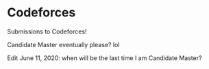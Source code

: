 # Codeforces
Submissions to Codeforces!

Candidate Master eventually please? lol

Edit June 11, 2020: when will be the last time I am Candidate Master?
